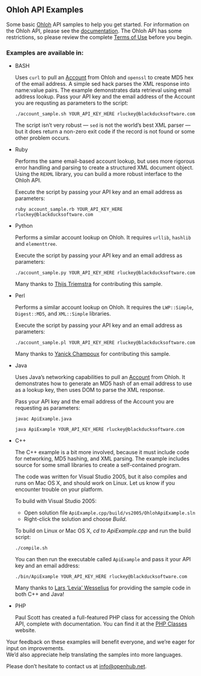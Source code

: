 ## Ohloh API Examples #
Some basic [Ohloh](https://www.openhub.net) API samples to help you get started. For information on the Ohloh API, please see the [documentation](/README.md). The Ohloh API has some restrictions, so please review the complete [Terms of Use](http://blog.openhub.net/terms-2) before you begin.

### Examples are available in: ###
* BASH

  Uses `curl` to pull an [Account](/reference/account.md) from Ohloh and `openssl` to create MD5 hex of the email address. A simple sed hack parses the XML response into name:value pairs. The example demonstrates data retrieval using email address lookup. Pass your API key and the email address of the Account you are requsting as parameters to the script:

  `./account_sample.sh YOUR_API_KEY_HERE rluckey@blackducksoftware.com`

  The script isn’t very robust — `sed` is not the world’s best XML parser — but it does return a non-zero exit code if the record is not found or some other problem occurs.

* Ruby

  Performs the same email-based account lookup, but uses more rigorous error handling and parsing to create a structured XML document object. Using the `REXML` library, you can build a more robust interface to the Ohloh API.

  Execute the script by passing your API key and an email address as parameters:

  `ruby account_sample.rb YOUR_API_KEY_HERE rluckey@blackducksoftware.com`

* Python

  Performs a similar account lookup on Ohloh. It requires `urllib`, `hashlib` and `elementtree`.

  Execute the script by passing your API key and an email address as parameters:

  `./account_sample.py YOUR_API_KEY_HERE rluckey@blackducksoftware.com`

  Many thanks to [Thijs Triemstra](https://www.openhub.net/accounts/3953) for contributing this sample.

* Perl

  Performs a similar account lookup on Ohloh. It requires the `LWP::Simple`, `Digest::MD5`, and `XML::Simple` libraries.

  Execute the script by passing your API key and an email address as parameters:

  `./account_sample.pl YOUR_API_KEY_HERE rluckey@blackducksoftware.com`

  Many thanks to [Yanick Champoux](https://www.openhub.net/accounts/12933) for contributing this sample.

* Java

  Uses Java’s networking capabilities to pull an [Account](/reference/account.md) from Ohloh. It demonstrates how to generate an MD5 hash of an email address to use as a lookup key, then uses DOM to parse the XML response.

  Pass your API key and the email address of the Account you are requesting as parameters:

  `javac ApiExample.java`

  `java ApiExample YOUR_API_KEY_HERE rluckey@blackducksoftware.com`

* C++

  The C++ example is a bit more involved, because it must include code for networking, MD5 hashing, and XML parsing. The example includes source for some small libraries to create a self-contained program.

  The code was written for Visual Studio 2005, but it also compiles and runs on Mac OS X, and should work on Linux. Let us know if you encounter trouble on your platform.

  To build with Visual Studio 2005:
  * Open solution file `ApiExample.cpp/build/vs2005/OhlohApiExample.sln`
  * Right-click the solution and choose *Build*.

  To build on Linux or Mac OS X, *cd to ApiExample.cpp* and run the build script:

  `./compile.sh`

  You can then run the executable called `ApiExample` and pass it your API key and an email address:

  `./bin/ApiExample YOUR_API_KEY_HERE rluckey@blackducksoftware.com`

  Many thanks to [Lars ‘Levia’ Wesselius](https://www.openhub.net/accounts/739) for providing the sample code in both C++ and Java!

* PHP

  Paul Scott has created a full-featured PHP class for accessing the Ohloh API, complete with documentation. You can find it at the [PHP Classes](http://www.phpclasses.org/browse/package/4261.html) website.


Your feedback on these examples will benefit everyone, and we’re eager for input on improvements.   
We’d also appreciate help translating the samples into more languages.

Please don’t hesitate to contact us at info@openhub.net.
